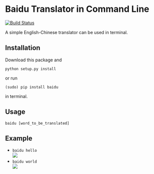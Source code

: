 Baidu Translator in Command Line
===
[![Build Status](https://travis-ci.org/OldPanda/Baidu-Translator.svg?branch=master)](https://travis-ci.org/OldPanda/Baidu-Translator)

A simple English-Chinese translator can be used in terminal. 

Installation
---
Download this package and  
```
python setup.py install
```   
or run   
```
(sudo) pip install baidu
```   
in terminal. 

Usage
---
```
baidu [word_to_be_translated]
```

Example
---
* `baidu hello`    
![](http://7vik6y.com1.z0.glb.clouddn.com/Baidu_Trans_QQ20150810-1.png)
* `baidu world`   
![](http://7vik6y.com1.z0.glb.clouddn.com/Baidu_Trans_QQ20150810-2.png)